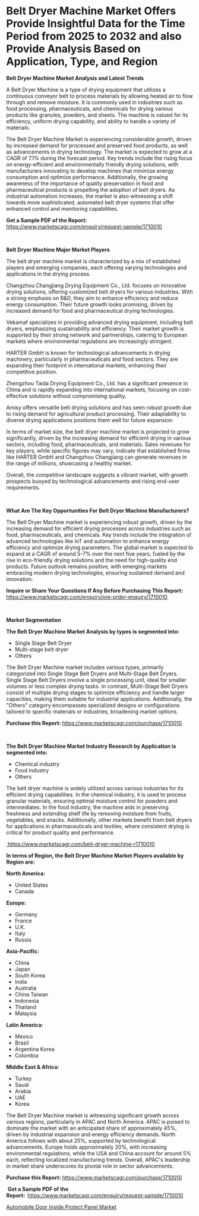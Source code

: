 <p><h1>Belt Dryer Machine Market Offers Provide Insightful Data for the Time Period from 2025 to 2032 and also Provide Analysis Based on Application, Type, and Region</h1></p><p><strong>Belt Dryer Machine Market Analysis and Latest Trends</strong></p>
<p><p>A Belt Dryer Machine is a type of drying equipment that utilizes a continuous conveyor belt to process materials by allowing heated air to flow through and remove moisture. It is commonly used in industries such as food processing, pharmaceuticals, and chemicals for drying various products like granules, powders, and sheets. The machine is valued for its efficiency, uniform drying capability, and ability to handle a variety of materials.</p><p>The Belt Dryer Machine Market is experiencing considerable growth, driven by increased demand for processed and preserved food products, as well as advancements in drying technology. The market is expected to grow at a CAGR of 7.1% during the forecast period. Key trends include the rising focus on energy-efficient and environmentally friendly drying solutions, with manufacturers innovating to develop machines that minimize energy consumption and optimize performance. Additionally, the growing awareness of the importance of quality preservation in food and pharmaceutical products is propelling the adoption of belt dryers. As industrial automation increases, the market is also witnessing a shift towards more sophisticated, automated belt dryer systems that offer enhanced control and monitoring capabilities.</p></p>
<p><strong>Get a Sample PDF of the Report:&nbsp;</strong> <a href="https://www.marketscagr.com/enquiry/request-sample/1710010?utm_campaign=1901&utm_medium=2&utm_source=Github&utm_content=ia&utm_term=10012025&utm_id=belt-dryer-machine">https://www.marketscagr.com/enquiry/request-sample/1710010</a></p>
<p>&nbsp;</p>
<p><strong>Belt Dryer Machine Major Market Players</strong></p>
<p><p>The belt dryer machine market is characterized by a mix of established players and emerging companies, each offering varying technologies and applications in the drying process.</p><p>Changzhou Changjiang Drying Equipment Co., Ltd. focuses on innovative drying solutions, offering customized belt dryers for various industries. With a strong emphasis on R&D, they aim to enhance efficiency and reduce energy consumption. Their future growth looks promising, driven by increased demand for food and pharmaceutical drying technologies.</p><p>Vekamaf specializes in providing advanced drying equipment, including belt dryers, emphasizing sustainability and efficiency. Their market growth is supported by their strong network and partnerships, catering to European markets where environmental regulations are increasingly stringent. </p><p>HARTER GmbH is known for technological advancements in drying machinery, particularly in pharmaceuticals and food sectors. They are expanding their footprint in international markets, enhancing their competitive position. </p><p>Zhengzhou Taida Drying Equipment Co., Ltd. has a significant presence in China and is rapidly expanding into international markets, focusing on cost-effective solutions without compromising quality. </p><p>Amisy offers versatile belt drying solutions and has seen robust growth due to rising demand for agricultural product processing. Their adaptability to diverse drying applications positions them well for future expansion.</p><p>In terms of market size, the belt dryer machine market is projected to grow significantly, driven by the increasing demand for efficient drying in various sectors, including food, pharmaceuticals, and materials. Sales revenues for key players, while specific figures may vary, indicate that established firms like HARTER GmbH and Changzhou Changjiang can generate revenues in the range of millions, showcasing a healthy market.</p><p>Overall, the competitive landscape suggests a vibrant market, with growth prospects buoyed by technological advancements and rising end-user requirements.</p></p>
<p>&nbsp;</p>
<p><strong>What Are The Key Opportunities For Belt Dryer Machine Manufacturers?</strong></p>
<p><p>The Belt Dryer Machine market is experiencing robust growth, driven by the increasing demand for efficient drying processes across industries such as food, pharmaceuticals, and chemicals. Key trends include the integration of advanced technologies like IoT and automation to enhance energy efficiency and optimize drying parameters. The global market is expected to expand at a CAGR of around 5-7% over the next five years, fueled by the rise in eco-friendly drying solutions and the need for high-quality end products. Future outlook remains positive, with emerging markets embracing modern drying technologies, ensuring sustained demand and innovation.</p></p>
<p><strong>Inquire or Share Your Questions If Any Before Purchasing This Report:</strong> <a href="https://www.marketscagr.com/enquiry/pre-order-enquiry/1710010?utm_campaign=1901&utm_medium=2&utm_source=Github&utm_content=ia&utm_term=10012025&utm_id=belt-dryer-machine">https://www.marketscagr.com/enquiry/pre-order-enquiry/1710010</a></p>
<p>&nbsp;</p>
<p><strong>Market Segmentation</strong></p>
<p><strong>The Belt Dryer Machine Market Analysis by types is segmented into:</strong></p>
<p><ul><li>Single Stage Belt Dryer</li><li>Multi-stage belt dryer</li><li>Others</li></ul></p>
<p><p>The Belt Dryer Machine market includes various types, primarily categorized into Single Stage Belt Dryers and Multi-Stage Belt Dryers. Single Stage Belt Dryers involve a single processing unit, ideal for smaller volumes or less complex drying tasks. In contrast, Multi-Stage Belt Dryers consist of multiple drying stages to optimize efficiency and handle larger capacities, making them suitable for industrial applications. Additionally, the "Others" category encompasses specialized designs or configurations tailored to specific materials or industries, broadening market options.</p></p>
<p><strong>Purchase this Report:&nbsp;</strong><a href="https://www.marketscagr.com/purchase/1710010?utm_campaign=1901&utm_medium=2&utm_source=Github&utm_content=ia&utm_term=10012025&utm_id=belt-dryer-machine">https://www.marketscagr.com/purchase/1710010</a></p>
<p>&nbsp;</p>
<p><strong>The Belt Dryer Machine Market Industry Research by Application is segmented into:</strong></p>
<p><ul><li>Chemical industry</li><li>Food industry</li><li>Others</li></ul></p>
<p><p>The belt dryer machine is widely utilized across various industries for its efficient drying capabilities. In the chemical industry, it is used to process granular materials, ensuring optimal moisture control for powders and intermediates. In the food industry, the machine aids in preserving freshness and extending shelf life by removing moisture from fruits, vegetables, and snacks. Additionally, other markets benefit from belt dryers for applications in pharmaceuticals and textiles, where consistent drying is critical for product quality and performance.</p></p>
<p><a href="https://www.marketscagr.com/belt-dryer-machine-r1710010?utm_campaign=1901&utm_medium=2&utm_source=Github&utm_content=ia&utm_term=10012025&utm_id=belt-dryer-machine">&nbsp;https://www.marketscagr.com/belt-dryer-machine-r1710010</a></p>
<p><strong>In terms of Region, the Belt Dryer Machine Market Players available by Region are:</strong></p>
<p>
    <p> <strong> North America: </strong>
        <ul>
            <li>United States</li>
            <li>Canada</li>
        </ul>
        </p> 
    <p> <strong> Europe: </strong>
        <ul>
            <li>Germany</li>
            <li>France</li>
            <li>U.K.</li>
            <li>Italy</li>
            <li>Russia</li>
        </ul>
        </p> 
    <p> <strong> Asia-Pacific: </strong>
        <ul>
            <li>China</li>
            <li>Japan</li>
            <li>South Korea</li>
            <li>India</li>
            <li>Australia</li>
            <li>China Taiwan</li>
            <li>Indonesia</li>
            <li>Thailand</li>
            <li>Malaysia</li>
        </ul>
        </p> 
    <p> <strong> Latin America: </strong>
        <ul>
            <li>Mexico</li>
            <li>Brazil</li>
            <li>Argentina Korea</li>
            <li>Colombia</li>
        </ul>
        </p> 
    <p> <strong> Middle East & Africa: </strong>
        <ul>
            <li>Turkey</li>
            <li>Saudi</li>
            <li>Arabia</li>
            <li>UAE</li>
            <li>Korea</li>
        </ul>
    </p>
    </p>
<p><p>The Belt Dryer Machine market is witnessing significant growth across various regions, particularly in APAC and North America. APAC is poised to dominate the market with an anticipated share of approximately 45%, driven by industrial expansion and energy efficiency demands. North America follows with about 25%, supported by technological advancements. Europe holds approximately 20%, with increasing environmental regulations, while the USA and China account for around 5% each, reflecting localized manufacturing trends. Overall, APAC's leadership in market share underscores its pivotal role in sector advancements.</p></p>
<p><strong>Purchase this Report: </strong><a href="https://www.marketscagr.com/purchase/1710010?utm_campaign=1901&utm_medium=2&utm_source=Github&utm_content=ia&utm_term=10012025&utm_id=belt-dryer-machine">https://www.marketscagr.com/purchase/1710010</a></p>
<p>&nbsp;<strong>Get a Sample PDF of the Report:&nbsp;&nbsp;</strong><a href="https://www.marketscagr.com/enquiry/request-sample/1710010?utm_campaign=1901&utm_medium=2&utm_source=Github&utm_content=ia&utm_term=10012025&utm_id=belt-dryer-machine">https://www.marketscagr.com/enquiry/request-sample/1710010</a></p>
<p><strong></strong></p>
<p><p><a href="https://github.com/AKSHATREPORTPRIME/Market-Research-Report-List-6/blob/main/automobile-door-inside-protect-panel-market.md?utm_campaign=1901&utm_medium=2&utm_source=Github&utm_content=ia&utm_term=10012025&utm_id=belt-dryer-machine">Automobile Door Inside Protect Panel Market</a></p></p>